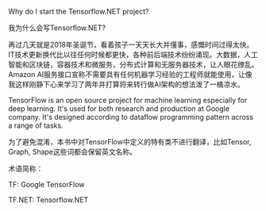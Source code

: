 













Why do I start the Tensorflow.NET project?

我为什么会写Tensorflow.NET?

再过几天就是2018年圣诞节，看着孩子一天天长大并懂事，感慨时间过得太快。IT技术更新换代比以往任何时候都更快，各种前后端技术纷纷涌现。大数据，人工智能和区块链，容器技术和微服务，分布式计算和无服务器技术，让人眼花缭乱。Amazon AI服务接口宣称不需要具有任何机器学习经验的工程师就能使用，让像我这样刚静下心来学习了两年并打算将来转行做AI架构的想法泼了一桶凉水。

TensorFlow is an open source project for machine learning especially for deep learning. It's used for both research and production at Google company. It's designed according to dataflow programming pattern across a range of tasks. 



为了避免混淆，本书中对TensorFlow中定义的特有类不进行翻译，比如Tensor, Graph, Shape这些词都会保留英文名称。



术语简称：

TF: Google TensorFlow

TF.NET: Tensorflow.NET